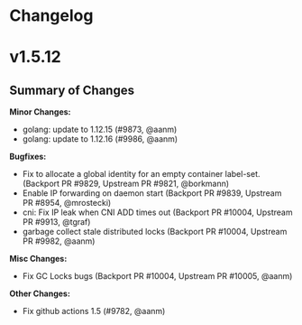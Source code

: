 # Changelog

# v1.5.12

Summary of Changes
------------------

**Minor Changes:**
* golang: update to 1.12.15 (#9873, @aanm)
* golang: update to 1.12.16 (#9986, @aanm)

**Bugfixes:**
* Fix to allocate a global identity for an empty container label-set. (Backport PR #9829, Upstream PR #9821, @borkmann)
* Enable IP forwarding on daemon start (Backport PR #9839, Upstream PR #8954, @mrostecki)
* cni: Fix IP leak when CNI ADD times out (Backport PR #10004, Upstream PR #9913, @tgraf)
* garbage collect stale distributed locks (Backport PR #10004, Upstream PR #9982, @aanm)

**Misc Changes:**
* Fix GC Locks bugs (Backport PR #10004, Upstream PR #10005, @aanm)

**Other Changes:**
* Fix github actions 1.5 (#9782, @aanm)
